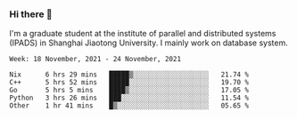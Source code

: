 ### Hi there 👋

I'm a graduate student at the institute of parallel and distributed systems (IPADS) in Shanghai Jiaotong University. I mainly work on database system.

<!--START_SECTION:waka-->
```text
Week: 18 November, 2021 - 24 November, 2021

Nix      6 hrs 29 mins   █████▒░░░░░░░░░░░░░░░░░░░   21.74 % 
C++      5 hrs 52 mins   █████░░░░░░░░░░░░░░░░░░░░   19.70 % 
Go       5 hrs 5 mins    ████▒░░░░░░░░░░░░░░░░░░░░   17.05 % 
Python   3 hrs 26 mins   ███░░░░░░░░░░░░░░░░░░░░░░   11.54 % 
Other    1 hr 41 mins    █▒░░░░░░░░░░░░░░░░░░░░░░░   05.65 % 
```
<!--END_SECTION:waka-->

<!--
**yqmmm/yqmmm** is a ✨ _special_ ✨ repository because its `README.md` (this file) appears on your GitHub profile.

Here are some ideas to get you started:

- 🔭 I’m currently working on ...
- 🌱 I’m currently learning ...
- 👯 I’m looking to collaborate on ...
- 🤔 I’m looking for help with ...
- 💬 Ask me about ...
- 📫 How to reach me: ...
- 😄 Pronouns: ...
- ⚡ Fun fact: ...
-->
